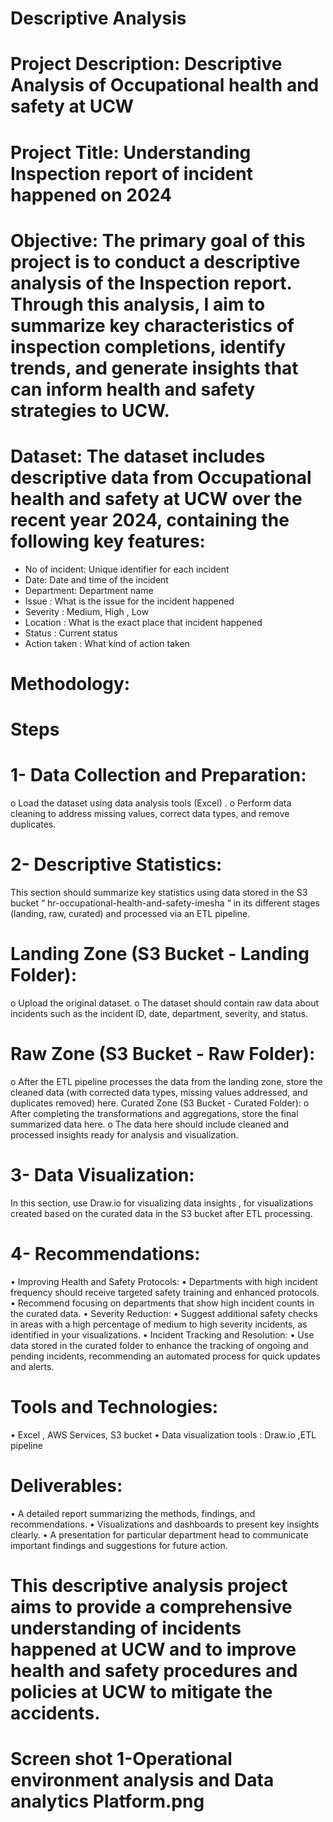 # Descriptive Analysis 
# Project Description: Descriptive Analysis of Occupational health and safety at UCW
# Project Title: Understanding Inspection report of incident happened on 2024
# Objective: The primary goal of this project is to conduct a descriptive analysis of the Inspection report. Through this analysis, I aim to summarize key characteristics of inspection completions, identify trends, and generate insights that can inform health and safety strategies to UCW.
# Dataset: The dataset includes descriptive data from Occupational health and safety at UCW over the recent year 2024, containing the following key features:
- No of incident: Unique identifier for each incident
- Date: Date and time of the incident
- Department: Department name
- Issue : What is the issue for the incident happened 
- Severity : Medium, High , Low
- Location : What is the exact place that incident happened
- Status : Current status
- Action taken : What kind of action taken
# Methodology:
# Steps
# 1- Data Collection and Preparation:
o Load the dataset using data analysis tools (Excel) .
o Perform data cleaning to address missing values, correct data types, and remove duplicates.
# 2- Descriptive Statistics: 
This section should summarize key statistics using data stored in the S3 bucket “ hr-occupational-health-and-safety-imesha “ in its different stages (landing, raw, curated) and processed via an ETL pipeline.
# Landing Zone (S3 Bucket - Landing Folder):
o Upload the original dataset.
o The dataset should contain raw data about incidents such as the incident ID, date, department, severity, and status.
# Raw Zone (S3 Bucket - Raw Folder):
o After the ETL pipeline processes the data from the landing zone, store the cleaned data (with corrected data types, missing values addressed, and duplicates removed) here.
Curated Zone (S3 Bucket - Curated Folder):
o After completing the transformations and aggregations, store the final summarized data here.
o The data here should include cleaned and processed insights ready for analysis and visualization.
# 3- Data Visualization: 
In this section, use Draw.io for visualizing data insights , for visualizations created based on the curated data in the S3 bucket after ETL processing.

# 4- Recommendations: 
• Improving Health and Safety Protocols:
• Departments with high incident frequency should receive targeted safety training and enhanced protocols.
• Recommend focusing on departments that show high incident counts in the curated data.
• Severity Reduction:
• Suggest additional safety checks in areas with a high percentage of medium to high severity incidents, as identified in your visualizations.
• Incident Tracking and Resolution:
• Use data stored in the curated folder to enhance the tracking of ongoing and pending incidents, recommending an automated process for quick updates and alerts.

# Tools and Technologies:
• Excel , AWS Services, S3 bucket 
• Data visualization tools : Draw.io ,ETL pipeline
# Deliverables:
• A detailed report summarizing the methods, findings, and recommendations.
• Visualizations and dashboards to present key insights clearly.
• A presentation for particular department head to communicate important findings and suggestions for future action.
# This descriptive analysis project aims to provide a comprehensive understanding of incidents happened at UCW and to improve health and safety procedures and policies at UCW to mitigate the accidents.
# Screen shot 1-Operational environment analysis and Data analytics Platform.png
